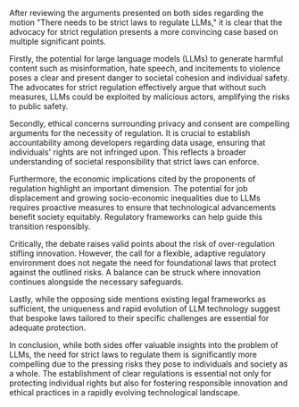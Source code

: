 After reviewing the arguments presented on both sides regarding the motion "There needs to be strict laws to regulate LLMs," it is clear that the advocacy for strict regulation presents a more convincing case based on multiple significant points. 

Firstly, the potential for large language models (LLMs) to generate harmful content such as misinformation, hate speech, and incitements to violence poses a clear and present danger to societal cohesion and individual safety. The advocates for strict regulation effectively argue that without such measures, LLMs could be exploited by malicious actors, amplifying the risks to public safety.

Secondly, ethical concerns surrounding privacy and consent are compelling arguments for the necessity of regulation. It is crucial to establish accountability among developers regarding data usage, ensuring that individuals' rights are not infringed upon. This reflects a broader understanding of societal responsibility that strict laws can enforce.

Furthermore, the economic implications cited by the proponents of regulation highlight an important dimension. The potential for job displacement and growing socio-economic inequalities due to LLMs requires proactive measures to ensure that technological advancements benefit society equitably. Regulatory frameworks can help guide this transition responsibly.

Critically, the debate raises valid points about the risk of over-regulation stifling innovation. However, the call for a flexible, adaptive regulatory environment does not negate the need for foundational laws that protect against the outlined risks. A balance can be struck where innovation continues alongside the necessary safeguards.

Lastly, while the opposing side mentions existing legal frameworks as sufficient, the uniqueness and rapid evolution of LLM technology suggest that bespoke laws tailored to their specific challenges are essential for adequate protection. 

In conclusion, while both sides offer valuable insights into the problem of LLMs, the need for strict laws to regulate them is significantly more compelling due to the pressing risks they pose to individuals and society as a whole. The establishment of clear regulations is essential not only for protecting individual rights but also for fostering responsible innovation and ethical practices in a rapidly evolving technological landscape.
